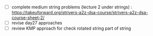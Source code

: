 - [ ] complete medium string problems (lecture 2 under strings) : https://takeuforward.org/strivers-a2z-dsa-course/strivers-a2z-dsa-course-sheet-2/
- [ ] revise day27 approaches 
- [ ] review KMP approach for check rotated string part of string
